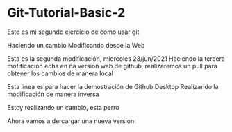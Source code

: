 # Git-Tutorial-Basic-2
Este es mi segundo ejercicio de como usar git

Haciendo un cambio
Modificando desde la Web

Esta es la segunda modificación, miercoles 23/jun/2021
Haciendo la tercera mofificación echa en ña version web de github, realizaremos un pull para obtener los cambios de manera local


Esta linea es para hacer la demostración de Github Desktop
Realizando la modificación de manera inversa

Estoy realizando un cambio, esta perro 

Ahora vamos a dercargar una nueva version 
